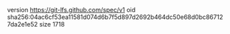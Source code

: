version https://git-lfs.github.com/spec/v1
oid sha256:04ac6cf53ea11581d074d6b7f5d897d2692b464dc50e68d0bc867127da2e1e52
size 1718

